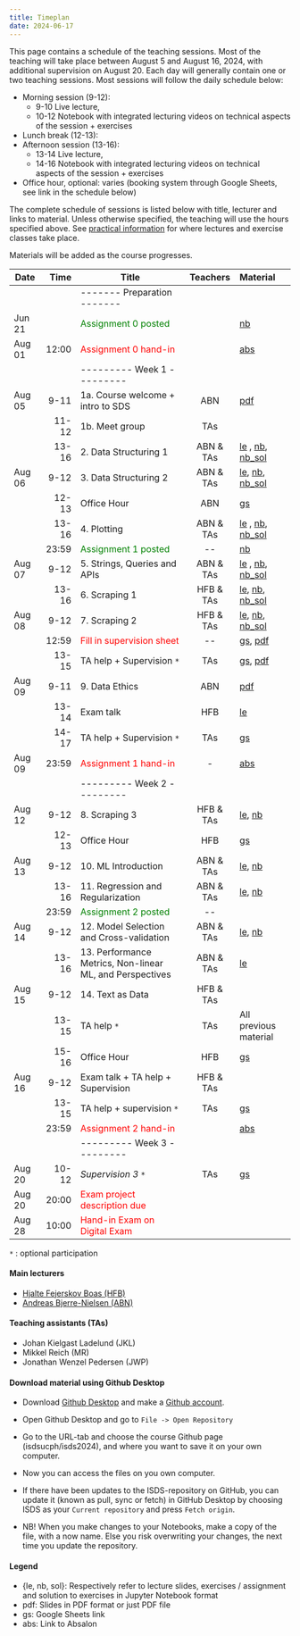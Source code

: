 ```yaml
---
title: Timeplan
date: 2024-06-17
---
```


This page contains a schedule of the teaching sessions. Most of the teaching will take place between August 5 and August 16, 2024, with additional supervision on August 20. Each day will generally contain one or two teaching sessions. Most sessions will follow the daily schedule below:

- Morning session (9-12):
  - 9-10 Live lecture,
  - 10-12 Notebook with integrated lecturing videos on technical aspects of the session + exercises
- Lunch break (12-13):
- Afternoon session (13-16):
  - 13-14 Live lecture,
  - 14-16 Notebook with integrated lecturing videos on technical aspects of the session + exercises
- Office hour, optional: varies (booking system through Google Sheets, see link in the schedule below)

The complete schedule of sessions is listed below with title, lecturer and links to material. Unless otherwise specified, the teaching will use the hours specified above. See [practical information](/isds2024/page/practical/) for where lectures and exercise classes take place.

Materials will be added as the course progresses.

| Date   |                          Time | Title                                                   |  Teachers   | Material   |
| ------ | ----------------------------: | -------------------------------------------------------- | :---------: | :--------- |
|        |                               | -------   Preparation  -------                           |             |        |
| Jun 21 |                               | <font color="green">Assignment 0 posted</font>           |             |  [nb](https://github.com/isdsucph/isds2024/blob/main/assignments/assignment0/assignment_0.ipynb)  |
| Aug 01 |                         12:00 | <font color="red">Assignment 0 hand-in</font>            |             |  [abs](https://absalon.ku.dk/courses/73894/assignments)     |
|        |                               | ---------   Week 1  ---------                            |             |        |
| Aug 05 |                          9-11 | 1a. Course welcome + intro to SDS                        | ABN          |   [pdf](https://github.com/isdsucph/isds2024/blob/main/teaching_materials/module_1/lecture_1.pdf)  |
|        |                         11-12 | 1b. Meet group                                           | TAs      |        |
|        |                         13-16 | 2. Data Structuring 1                                    |  ABN & TAs   |   [le](https://github.com/isdsucph/isds2024/blob/main/teaching_materials/module_2/module_2_slides.ipynb)    ,                     [nb](https://github.com/isdsucph/isds2024/blob/main/teaching_materials/module_2/module_2_exercises.ipynb), [nb_sol](https://github.com/isdsucph/isds2024/blob/main/teaching_materials/module_2/module_2_exercises_sol.ipynb) |
| Aug 06 |                          9-12 | 3. Data Structuring 2                                    |  ABN & TAs   |  [le](https://github.com/isdsucph/isds2024/blob/main/teaching_materials/module_3/module_3_slides.ipynb), [nb](https://github.com/isdsucph/isds2024/blob/main/teaching_materials/module_3/module_3_exercises.ipynb), [nb_sol](https://github.com/isdsucph/isds2024/blob/main/teaching_materials/module_3/module_3_exercises_sol.ipynb) |
|        |                         12-13 | Office Hour                                              |     ABN      |  [gs](https://docs.google.com/spreadsheets/d/1UhAgsuQX0Im-L9pLYwMeLsIj2X-EUn2oDboMQyz2qTc/edit?usp=sharing)  |
|        |                         13-16 | 4. Plotting                                              |  ABN & TAs   |  [le](https://github.com/isdsucph/isds2024/blob/main/teaching_materials/module_4/module_4_slides.ipynb)   ,  [nb](https://github.com/isdsucph/isds2024/blob/main/teaching_materials/module_4/module_4_exercises.ipynb), [nb_sol](https://github.com/isdsucph/isds2024/blob/main/teaching_materials/module_4/module_4_exercises_sol.ipynb) |
|        |                         23:59 | <font color="green">Assignment 1 posted</font>           |     --      |  [nb](https://github.com/isdsucph/isds2024/blob/main/assignments/assignment1/assignment_1.ipynb)  |
| Aug 07 |                          9-12 | 5. Strings, Queries and APIs                             |  ABN & TAs   |  [le](https://github.com/isdsucph/isds2024/blob/main/teaching_materials/module_5/module_5_slides.ipynb) ,       [nb](https://github.com/isdsucph/isds2024/blob/main/teaching_materials/module_5/module_5_exercises.ipynb), [nb_sol](https://github.com/isdsucph/isds2024/blob/main/teaching_materials/module_5/module_5_exercises_sol.ipynb) 
|        |                         13-16 | 6. Scraping 1                                            |  HFB & TAs   |  [le](https://github.com/isdsucph/isds2024/blob/main/teaching_materials/module_6/module_6_slides.ipynb),   [nb](https://github.com/isdsucph/isds2024/blob/main/teaching_materials/module_6/module_6_exercises.ipynb), [nb_sol](https://github.com/isdsucph/isds2024/blob/main/teaching_materials/module_6/module_6_exercises_sol.ipynb) |
| Aug 08 |                          9-12 | 7. Scraping 2                                            |  HFB & TAs   |  [le](https://github.com/isdsucph/isds2024/blob/main/teaching_materials/module_7/module_7_slides.ipynb),   [nb](https://github.com/isdsucph/isds2024/blob/main/teaching_materials/module_7/module_7_exercises.ipynb), [nb_sol](https://github.com/isdsucph/isds2024/blob/main/teaching_materials/module_7/module_7_exercises_sol.ipynb)  |
|        |                         12:59 | <font color="red">Fill in supervision sheet</font>       |     --      | [gs](https://docs.google.com/spreadsheets/d/1UhAgsuQX0Im-L9pLYwMeLsIj2X-EUn2oDboMQyz2qTc/edit?usp=sharing), [pdf](https://github.com/isdsucph/isds2024/blob/main/teaching_materials/supervision/supervision_sheet_1.pdf)  |
|        |                         13-15 | TA help + Supervision `*`                                |     TAs     |  [gs](https://docs.google.com/spreadsheets/d/1UhAgsuQX0Im-L9pLYwMeLsIj2X-EUn2oDboMQyz2qTc/edit?usp=sharing),  [pdf](https://github.com/isdsucph/isds2024/blob/main/teaching_materials/supervision/supervision_sheet_1.pdf)  |
| Aug 09       |                         9-11 | 9. Data Ethics                                           |     ABN      |  [pdf](https://github.com/isdsucph/isds2024/blob/main/teaching_materials/module_9/lecture_9.pdf) |
|  |                          13-14 | Exam talk                         |  HFB    |  [le](https://github.com/isdsucph/isds2024/blob/main/teaching_materials/exam_talk/Exam_talk_1.ipynb) |
|        |                         14-17 | TA help + Supervision `*`                                |     TAs     |  [gs](https://docs.google.com/spreadsheets/d/1UhAgsuQX0Im-L9pLYwMeLsIj2X-EUn2oDboMQyz2qTc/edit?usp=sharing)       |
| Aug 09 |                         23:59 | <font color="red">Assignment 1 hand-in</font>            |      -      |  [abs](https://absalon.ku.dk/courses/73894/assignments)   |
|        |                               | ---------   Week 2  ---------                            |             |        |
| Aug 12 |                          9-12 | 8. Scraping 3                                            |  HFB & TAs   |  [le](https://github.com/isdsucph/isds2024/blob/main/teaching_materials/module_8/module_8_slides.ipynb),   [nb](https://github.com/isdsucph/isds2024/blob/main/teaching_materials/module_8/module_8_exercises.ipynb) <!--, [nb_sol](https://github.com/isdsucph/isds2024/blob/main/teaching_materials/module_8/module_8_exercises_sol.ipynb) --> |
|        |                         12-13 | Office Hour                                              |     HFB      |  [gs](https://docs.google.com/spreadsheets/d/1UhAgsuQX0Im-L9pLYwMeLsIj2X-EUn2oDboMQyz2qTc/edit?usp=sharing)   |
| Aug 13 |                          9-12 | 10. ML Introduction                                      |  ABN & TAs   |  [le](https://github.com/isdsucph/isds2024/blob/main/teaching_materials/module_10/module_10_slides.ipynb),   [nb](https://github.com/isdsucph/isds2024/blob/main/teaching_materials/module_10/module_10_exercises.ipynb)<!--, [nb_sol](https://github.com/isdsucph/isds2024/blob/main/teaching_materials/module_10/module_10_exercises_sol.ipynb) -->|
|        |                         13-16 | 11. Regression and Regularization                        |  ABN & TAs   |   [le](https://github.com/isdsucph/isds2024/blob/main/teaching_materials/module_11/module_11_slides.ipynb),   [nb](https://github.com/isdsucph/isds2024/blob/main/teaching_materials/module_11/module_11_exercises.ipynb)<!--, [nb_sol](https://github.com/isdsucph/isds2024/blob/main/teaching_materials/module_11/module_11_exercises_sol.ipynb) -->|
|        |                         23:59 | <font color="green">Assignment 2 posted</font>           |     --      |  <!-- [nb](https://github.com/isdsucph/isds2024/blob/main/assignments/assignment2/assignments_2.ipynb) -->|
| Aug 14 |                          9-12 | 12. Model Selection and Cross-validation                 |  ABN & TAs   |  [le](https://github.com/isdsucph/isds2024/blob/main/teaching_materials/module_12/module_12_slides.ipynb),   [nb](https://github.com/isdsucph/isds2024/blob/main/teaching_materials/module_12/module_12_exercises.ipynb)<!--, [nb_sol](https://github.com/isdsucph/isds2024/blob/main/teaching_materials/module_12/module_12_exercises_sol.ipynb) -->|
|        |                         13-16 | 13. Performance Metrics, Non-linear ML, and Perspectives |  ABN & TAs   |   [le](https://github.com/isdsucph/isds2024/blob/main/teaching_materials/module_13/module_13_slides.ipynb) |
| Aug 15 |                          9-12 | 14. Text as Data                                         |  HFB & TAs   | <!-- [le](https://github.com/isdsucph/isds2024/blob/main/teaching_materials/module_14/module_14_slides.ipynb),   [nb](https://github.com/isdsucph/isds2024/blob/main/teaching_materials/module_14/module_14_exercises.ipynb), [nb_sol](https://github.com/isdsucph/isds2024/blob/main/teaching_materials/module_14/module_14_exercises_sol.ipynb) -->|
|        |                         13-15 | TA help `*`                                              |     TAs     |  All previous material   |
|        |                         15-16 | Office Hour                                              |     HFB      |  [gs](https://docs.google.com/spreadsheets/d/1UhAgsuQX0Im-L9pLYwMeLsIj2X-EUn2oDboMQyz2qTc/edit?usp=sharing) |
| Aug 16 |                          9-12 | Exam talk + TA help  + Supervision                       |  HFB & TAs   | <!-- [nb](https://github.com/isdsucph/isds2024/blob/main/teaching_materials/exam_talk/Exam_talk_2.ipynb) --> |
|        |                         13-15 | TA help + supervision `*`                                |     TAs     |  [gs](https://docs.google.com/spreadsheets/d/1UhAgsuQX0Im-L9pLYwMeLsIj2X-EUn2oDboMQyz2qTc/edit?usp=sharing)      |
|        |                         23:59 | <font color="red">Assignment 2 hand-in</font>            |             |  [abs](https://absalon.ku.dk/courses/73894/assignments)     |
|        |                               | ---------   Week 3  ---------                            |             |        |
| Aug 20 |                         10-12 | *Supervision 3* `*`                                      |      TAs    |  [gs](https://docs.google.com/spreadsheets/d/1UhAgsuQX0Im-L9pLYwMeLsIj2X-EUn2oDboMQyz2qTc/edit?usp=sharing)        |
| Aug 20 |                         20:00 | <font color="red">Exam project description due</font>    |             | <!-- [pdf](https://github.com/isdsucph/isds2024/blob/main/teaching_materials/exam/project_description.pdf), [abs](https://absalon.ku.dk/courses/73894/assignments) --> |
| Aug 28 |                         10:00 | <font color="red"> Hand-in Exam on Digital Exam </font>  |             |        |

`*` : optional participation 

#### Main lecturers

- [Hjalte Fejerskov Boas (HFB)](https://www.hjalteboas.com/)
- [Andreas Bjerre-Nielsen (ABN)](https://bjerre-nielsen.me)

#### Teaching assistants (TAs)

- Johan Kielgast Ladelund (JKL)
- Mikkel Reich (MR)
- Jonathan Wenzel Pedersen (JWP)

#### Download material using Github Desktop

- Download [Github Desktop](https://desktop.github.com/) and make a [Github account](https://github.com/).

- Open Github Desktop and go to `File -> Open Repository`

- Go to the URL-tab and choose the course Github page (isdsucph/isds2024), and where you want to save it on your own computer.

- Now you can access the files on you own computer.

- If there have been updates to the ISDS-repository on GitHub, you can update it (known as pull, sync or fetch) in GitHub Desktop by choosing ISDS as your `Current repository` and press `Fetch origin`.

- NB! When you make changes to your Notebooks, make a copy of the file, with a now name. Else you risk overwriting your changes, the next time you update the repository.

#### Legend

- {le, nb, sol}: Respectively refer to lecture slides, exercises / assignment and solution to exercises in Jupyter Notebook format
- pdf: Slides in PDF format or just PDF file
- gs: Google Sheets link
- abs: Link to Absalon

